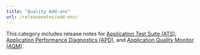 ```yaml
---
title: "Quality Add-ons"
url: /releasenotes/add-ons/
---
```


This category includes release notes for [Application Test Suite (ATS)](/releasenotes/add-ons/ats/), [Application Performance Diagnostics (APD)](/releasenotes/add-ons/apd/), and [Application Quality Monitor (AQM)](/releasenotes/add-ons/aqm/).


